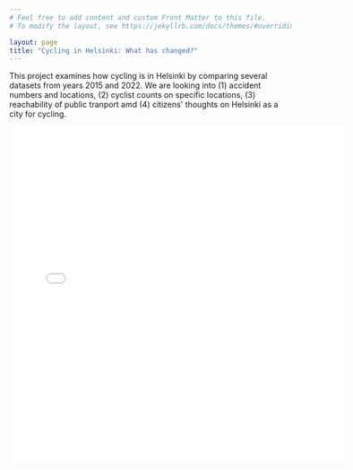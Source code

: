 ```yaml
---
# Feel free to add content and custom Front Matter to this file.
# To modify the layout, see https://jekyllrb.com/docs/themes/#overriding-theme-defaults

layout: page
title: "Cycling in Helsinki: What has changed?"
---
```

This project examines how cycling is in Helsinki by comparing several datasets from years 2015 and 2022. We are looking into (1) accident numbers and locations, (2) cyclist counts on specific locations, (3) reachability of public tranport amd (4) citizens' thoughts on Helsinki as a city for cycling.
<br>

<iframe src="/Reported_cycling_accidents_in_Helsinki.png" width="600" height="600" frameborder="0"></iframe>